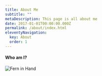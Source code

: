 ```yaml
---
title: About Me
subtitle: ""
metaDescription: This page is all about me
date: 2017-01-01T00:00:00.000Z
permalink: /about/index.html
eleventyNavigation:
  key: About
  order: 1
---
```

#### Who am I?

![Fern in Hand](/assets/img/fern-in-hand.jpeg "Fern in Hand")
